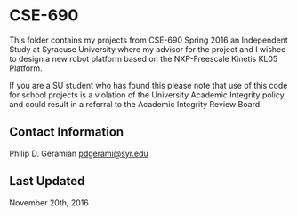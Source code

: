 CSE-690
======== 
This folder contains my projects from CSE-690 
Spring 2016 an Independent Study at Syracuse 
University where my advisor for the project 
and I wished to design a new robot platform based 
on the NXP-Freescale Kinetis KL05 Platform. 
  

If you are a SU student who has found this please 
note that use of this code for school projects 
is a violation of the University Academic 
Integrity policy and could result in a referral 
to the Academic Integrity Review Board. 

Contact Information
--------------------
Philip D. Geramian 
pdgerami@syr.edu

Last Updated
-------------
November 20th, 2016
